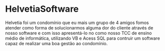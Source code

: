 # HelvetiaSoftware
 Helvetia foi um condomínio que eu mais um grupo de 4 amigos fomos atender como forma de solucionarmos alguma dor do cliente através de nosso software e com isso apresentá-lo no como nosso TCC de ensino médio de informática, utilizando VB e Acess SQL para contruir um software capaz de realizar uma boa gestão ao condomínio.
